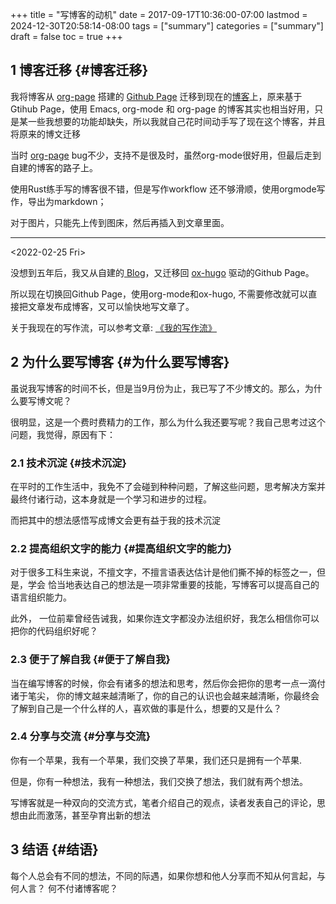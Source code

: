 +++
title = "写博客的动机"
date = 2017-09-17T10:36:00-07:00
lastmod = 2024-12-30T20:58:14-08:00
tags = ["summary"]
categories = ["summary"]
draft = false
toc = true
+++

## <span class="section-num">1</span> 博客迁移 {#博客迁移}

我将博客从 [org-page](https://github.com/emacsorphanage/org-page) 搭建的 [Github Page](https://github.com/ramsayleung/samrayleung.github.io/) 迁移到现在的[博客](https://github.com/ramsayleung/blog)上，原来基于 Gtihub Page，使用 Emacs, org-mode 和 org-page 的博客其实也相当好用，只是某一些我想要的功能却缺失，所以我就自己花时间动手写了现在这个博客，并且将原来的博文迁移

当时 [org-page](https://github.com/emacsorphanage/org-page) bug不少，支持不是很及时，虽然org-mode很好用，但最后走到自建的博客的路子上。

使用Rust练手写的博客很不错，但是写作workflow 还不够滑顺，使用orgmode写作，导出为markdown；

对于图片，只能先上传到图床，然后再插入到文章里面。

----
<span class="timestamp-wrapper"><span class="timestamp">&lt;2022-02-25 Fri&gt;</span></span>

没想到五年后，我又从自建的[ Blog](https://github.com/ramsayleung/blog/)，又迁移回 [ox-hugo](https://ox-hugo.scripter.co/) 驱动的Github Page。

所以现在切换回Github Page，使用org-mode和ox-hugo, 不需要修改就可以直接把文章发布成博客，又可以愉快地写文章了。

关于我现在的写作流，可以参考文章: [《我的写作流》](https://ramsayleung.github.io/zh/post/2023/%E6%88%91%E7%9A%84%E5%86%99%E4%BD%9C%E6%B5%81/)


## <span class="section-num">2</span> 为什么要写博客 {#为什么要写博客}

虽说我写博客的时间不长，但是当9月份为止，我已写了不少博文的。那么，为什么要写博文呢？

很明显，这是一个费时费精力的工作，那么为什么我还要写呢？我自己思考过这个问题，我觉得，原因有下：


### <span class="section-num">2.1</span> 技术沉淀 {#技术沉淀}

在平时的工作生活中，我免不了会碰到种种问题，了解这些问题，思考解决方案并最终付诸行动，这本身就是一个学习和进步的过程。

而把其中的想法感悟写成博文会更有益于我的技术沉淀


### <span class="section-num">2.2</span> 提高组织文字的能力 {#提高组织文字的能力}

对于很多工科生来说，不擅文字，不擅言语表达估计是他们撕不掉的标签之一，但是，学会 恰当地表达自己的想法是一项非常重要的技能，写博客可以提高自己的语言组织能力。

此外， 一位前辈曾经告诫我，如果你连文字都没办法组织好，我怎么相信你可以把你的代码组织好呢？


### <span class="section-num">2.3</span> 便于了解自我 {#便于了解自我}

当在编写博客的时候，你会有诸多的想法和思考，然后你会把你的思考一点一滴付诸于笔尖， 你的博文越来越清晰了，你的自己的认识也会越来越清晰，你最终会了解到自己是一个什么样的人，喜欢做的事是什么，想要的又是什么？


### <span class="section-num">2.4</span> 分享与交流 {#分享与交流}

你有一个苹果，我有一个苹果，我们交换了苹果，我们还只是拥有一个苹果.

但是，你有一种想法，我有一种想法，我们交换了想法，我们就有两个想法。

写博客就是一种双向的交流方式，笔者介绍自己的观点，读者发表自己的评论，思想由此而激荡，甚至孕育出新的想法


## <span class="section-num">3</span> 结语 {#结语}

每个人总会有不同的想法，不同的际遇，如果你想和他人分享而不知从何言起，与何人言？
何不付诸博客呢？
